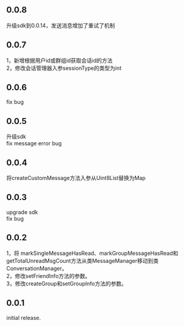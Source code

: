 ## 0.0.8
升级sdk到0.0.14，发送消息增加了重试了机制

## 0.0.7
1，新增根据用户id或群组id获取会话id的方法 </br>
2，修改会话管理器入参sessionType的类型为int

## 0.0.6
fix bug

## 0.0.5
升级sdk </br>
fix message error bug 

## 0.0.4

将createCustomMessage方法入参从Uint8List替换为Map

## 0.0.3
upgrade sdk </br>
fix bug </br>

## 0.0.2
1，将 markSingleMessageHasRead、markGroupMessageHasRead和getTotalUnreadMsgCount方法从类MessageManager移动到类ConversationManager。</br>
2，修改setFriendInfo方法的参数。</br>
3，修改createGroup和setGroupInfo方法的参数。

## 0.0.1

initial release.
